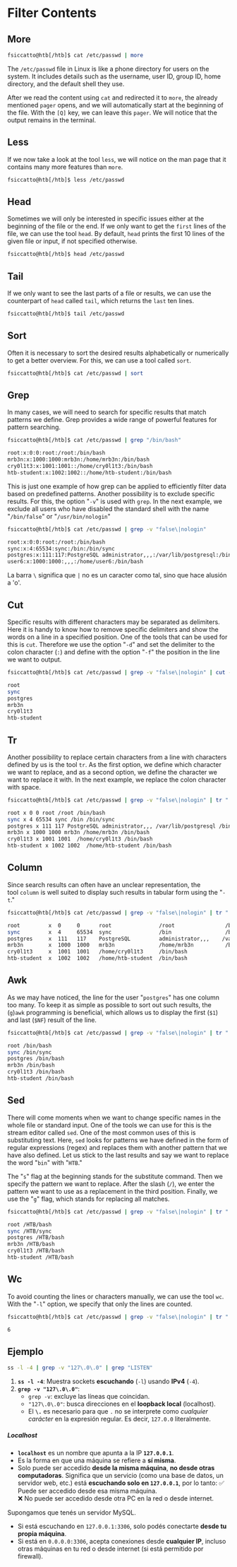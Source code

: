 # Filter Contents
## More
```bash
fsiccatto@htb[/htb]$ cat /etc/passwd | more
```

The `/etc/passwd` file in Linux is like a phone directory for users on the system. It includes details such as the username, user ID, group ID, home directory, and the default shell they use.

After we read the content using `cat` and redirected it to `more`, the already mentioned `pager` opens, and we will automatically start at the beginning of the file.
With the `[Q]` key, we can leave this `pager`. We will notice that the output remains in the terminal.

## Less
If we now take a look at the tool `less`, we will notice on the man page that it contains many more features than `more`.
```bash
fsiccatto@htb[/htb]$ less /etc/passwd
```

## Head
Sometimes we will only be interested in specific issues either at the beginning of the file or the end. If we only want to get the `first` lines of the file, we can use the tool `head`. By default, `head` prints the first 10 lines of the given file or input, if not specified otherwise.
```bash
fsiccatto@htb[/htb]$ head /etc/passwd
```

## Tail
If we only want to see the last parts of a file or results, we can use the counterpart of `head` called `tail`, which returns the `last` ten lines.
```bash
fsiccatto@htb[/htb]$ tail /etc/passwd
```

## Sort
Often it is necessary to sort the desired results alphabetically or numerically to get a better overview. For this, we can use a tool called `sort`.
```bash
fsiccatto@htb[/htb]$ cat /etc/passwd | sort
```

## Grep
In many cases, we will need to search for specific results that match patterns we define. Grep provides a wide range of powerful features for pattern searching.
```bash
fsiccatto@htb[/htb]$ cat /etc/passwd | grep "/bin/bash"

root:x:0:0:root:/root:/bin/bash
mrb3n:x:1000:1000:mrb3n:/home/mrb3n:/bin/bash
cry0l1t3:x:1001:1001::/home/cry0l1t3:/bin/bash
htb-student:x:1002:1002::/home/htb-student:/bin/bash
```

This is just one example of how grep can be applied to efficiently filter data based on predefined patterns. Another possibility is to exclude specific results. For this, the option "`-v`" is used with `grep`. In the next example, we exclude all users who have disabled the standard shell with the name "`/bin/false`" or "`/usr/bin/nologin`"
```bash
fsiccatto@htb[/htb]$ cat /etc/passwd | grep -v "false\|nologin"

root:x:0:0:root:/root:/bin/bash
sync:x:4:65534:sync:/bin:/bin/sync
postgres:x:111:117:PostgreSQL administrator,,,:/var/lib/postgresql:/bin/bash
user6:x:1000:1000:,,,:/home/user6:/bin/bash
```
La barra `\` significa que `|` no es un caracter como tal, sino que hace alusión a 'o'.

## Cut
Specific results with different characters may be separated as delimiters. Here it is handy to know how to remove specific delimiters and show the words on a line in a specified position. One of the tools that can be used for this is `cut`. Therefore we use the option "`-d`" and set the delimiter to the colon character (`:`) and define with the option "`-f`" the position in the line we want to output.
```bash
fsiccatto@htb[/htb]$ cat /etc/passwd | grep -v "false\|nologin" | cut -d":" -f1

root
sync
postgres
mrb3n
cry0l1t3
htb-student
```

## Tr
Another possibility to replace certain characters from a line with characters defined by us is the tool `tr`. As the first option, we define which character we want to replace, and as a second option, we define the character we want to replace it with. In the next example, we replace the colon character with space.
```bash
fsiccatto@htb[/htb]$ cat /etc/passwd | grep -v "false\|nologin" | tr ":" " "

root x 0 0 root /root /bin/bash
sync x 4 65534 sync /bin /bin/sync
postgres x 111 117 PostgreSQL administrator,,, /var/lib/postgresql /bin/bash
mrb3n x 1000 1000 mrb3n /home/mrb3n /bin/bash
cry0l1t3 x 1001 1001  /home/cry0l1t3 /bin/bash
htb-student x 1002 1002  /home/htb-student /bin/bash
```

## Column
Since search results can often have an unclear representation, the tool `column` is well suited to display such results in tabular form using the "`-t`."
```bash
fsiccatto@htb[/htb]$ cat /etc/passwd | grep -v "false\|nologin" | tr ":" " " | column -t

root         x  0     0      root               /root        		 /bin/bash
sync         x  4     65534  sync               /bin         		 /bin/sync
postgres     x  111   117    PostgreSQL         administrator,,,    /var/lib/postgresql		/bin/bash
mrb3n        x  1000  1000   mrb3n              /home/mrb3n  	     /bin/bash
cry0l1t3     x  1001  1001   /home/cry0l1t3     /bin/bash
htb-student  x  1002  1002   /home/htb-student  /bin/bash
```

## Awk
As we may have noticed, the line for the user "`postgres`" has one column too many. To keep it as simple as possible to sort out such results, the (`g`)`awk` programming is beneficial, which allows us to display the first (`$1`) and last (`$NF`) result of the line.
```bash
fsiccatto@htb[/htb]$ cat /etc/passwd | grep -v "false\|nologin" | tr ":" " " | awk '{print $1, $NF}'

root /bin/bash
sync /bin/sync
postgres /bin/bash
mrb3n /bin/bash
cry0l1t3 /bin/bash
htb-student /bin/bash
```

## Sed
There will come moments when we want to change specific names in the whole file or standard input. One of the tools we can use for this is the stream editor called `sed`. One of the most common uses of this is substituting text. Here, `sed` looks for patterns we have defined in the form of regular expressions (regex) and replaces them with another pattern that we have also defined. Let us stick to the last results and say we want to replace the word "`bin`" with "`HTB`."

The "`s`" flag at the beginning stands for the substitute command. Then we specify the pattern we want to replace. After the slash (`/`), we enter the pattern we want to use as a replacement in the third position. Finally, we use the "`g`" flag, which stands for replacing all matches.
```bash
fsiccatto@htb[/htb]$ cat /etc/passwd | grep -v "false\|nologin" | tr ":" " " | awk '{print $1, $NF}' | sed 's/bin/HTB/g'

root /HTB/bash
sync /HTB/sync
postgres /HTB/bash
mrb3n /HTB/bash
cry0l1t3 /HTB/bash
htb-student /HTB/bash
```

## Wc
To avoid counting the lines or characters manually, we can use the tool `wc`. With the "`-l`" option, we specify that only the lines are counted.
```bash
fsiccatto@htb[/htb]$ cat /etc/passwd | grep -v "false\|nologin" | tr ":" " " | awk '{print $1, $NF}' | wc -l

6
```

## Ejemplo
```bash
ss -l -4 | grep -v "127\.0\.0" | grep "LISTEN"
```
1. **`ss -l -4`**: Muestra sockets **escuchando** (`-l`) usando **IPv4** (`-4`).
2. **`grep -v "127\.0\.0"`**:
	- `grep -v`: excluye las líneas que coincidan.
	- `"127\.0\.0"`: busca direcciones en el **loopback local** (localhost).
	- El **`\.`** es necesario para que `.` no se interprete como _cualquier carácter_ en la expresión regular. Es decir, `127.0.0` literalmente.
##### Localhost
- **`localhost`** es un nombre que apunta a la IP **`127.0.0.1`**.
- Es la forma en que una máquina se refiere a **sí misma**.
- Solo puede ser accedido **desde la misma máquina**, **no desde otras computadoras**.
Significa que un servicio (como una base de datos, un servidor web, etc.) está **escuchando solo en `127.0.0.1`**, por lo tanto:
✅ Puede ser accedido desde esa misma máquina.  
❌ No puede ser accedido desde otra PC en la red o desde internet.

Supongamos que tenés un servidor MySQL.
- Si está escuchando en `127.0.0.1:3306`, solo podés conectarte **desde tu propia máquina**.
- Si está en `0.0.0.0:3306`, acepta conexiones desde **cualquier IP**, incluso otras máquinas en tu red o desde internet (si está permitido por firewall).